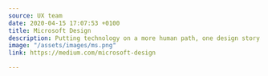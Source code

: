```yaml
---
source: UX team
date: 2020-04-15 17:07:53 +0100
title: Microsoft Design
description: Putting technology on a more human path, one design story at a time.
image: "/assets/images/ms.png"
link: https://medium.com/microsoft-design

---
```

